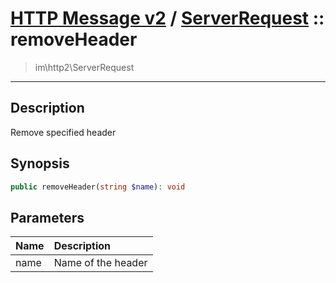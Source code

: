# [HTTP Message v2](http2.md) / [ServerRequest](http2-ServerRequest.md) :: removeHeader
 > im\http2\ServerRequest
____

## Description
Remove specified header

## Synopsis
```php
public removeHeader(string $name): void
```

## Parameters
| Name | Description |
| :--- | :---------- |
| name | Name of the header |
